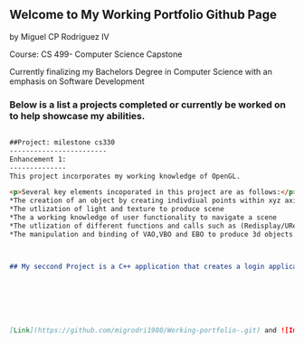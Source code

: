 ## Welcome to My Working Portfolio Github Page
by Miguel CP Rodriguez IV 

Course: CS 499- Computer Science Capstone  

Currently finalizing my Bachelors Degree in Computer Science with an emphasis on Software Development 


### Below is a list a projects completed or currently be worked on to help showcase my abilities.  



```markdown

##Project: milestone cs330
------------------------
Enhancement 1:
--------------
This project incorporates my working knowledge of OpenGL.

<p>Several key elements incoporated in this project are as follows:</p>
*The creation of an object by creating indivdiual points within xyz axis
*The utlization of light and texture to produce scene 
*The a working knowledge of user functionality to navigate a scene
*The utlization of different functions and calls such as (Redisplay/URenderGraphics/etc)
*The manipulation and binding of VAO,VBO and EBO to produce 3d objects. 



## My seccond Project is a C++ application that creates a login application and utilizes SQL functionality







[Link](https://github.com/migrodri1980/Working-portfolio-.git) and ![Image](src)
```

